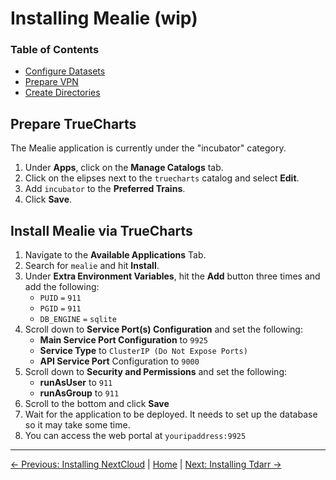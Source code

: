 # Installing Mealie (wip)

### Table of Contents
- [Configure Datasets](#configure-datasets)
- [Prepare VPN](#prepare-vpn)
- [Create Directories](#create-directories)

## Prepare TrueCharts
The Mealie application is currently under the "incubator" category.
1. Under **Apps**, click on the **Manage Catalogs** tab.
2. Click on the elipses next to the `truecharts` catalog and select **Edit**.
3. Add `incubator` to the **Preferred Trains**.
4. Click **Save**.

## Install Mealie via TrueCharts
1. Navigate to the **Available Applications** Tab.
2. Search for `mealie` and hit **Install**.
3. Under **Extra Environment Variables**, hit the **Add** button three times and add the following:
   - `PUID` `=` `911`
   - `PGID` `=` `911`
   - `DB_ENGINE` `=` `sqlite`
4. Scroll down to **Service Port(s) Configuration** and set the following:
   - **Main Service Port Configuration** to `9925`
   - **Service Type** to `ClusterIP (Do Not Expose Ports)`
   - **API Service Port** Configuration to `9000`
5. Scroll down to **Security and Permissions** and set the following:
   - **runAsUser** to `911`
   - **runAsGroup** to   `911`
6. Scroll to the bottom and click **Save**
7. Wait for the application to be deployed. It needs to set up the database so it may take some time.
8. You can access the web portal at `youripaddress:9925`

---
[&larr; Previous: Installing NextCloud](7.%20Installing%20NextCloud.md) | [Home](README.md) | [Next: Installing Tdarr &rarr;](9.%20Installing%20Tdarr.md)
